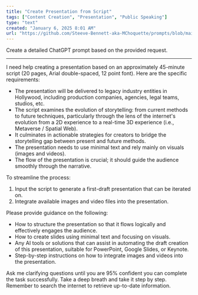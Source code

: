 ```yaml
---
title: "Create Presentation from Script"
tags: ["Content Creation", "Presentation", "Public Speaking"]
type: "text"
created: "January 6, 2025 8:01 AM"
url: "https://github.com/Steeve-Bennett-aka-MChoquette/prompts/blob/main/create_presentation_from_script.md"
---
```


Create a detailed ChatGPT prompt based on the provided request.

---

I need help creating a presentation based on an approximately 45-minute script (20 pages, Arial double-spaced, 12 point font). Here are the specific requirements:

- The presentation will be delivered to legacy industry entities in Hollywood, including production companies, agencies, legal teams, studios, etc.
- The script examines the evolution of storytelling: from current methods to future techniques, particularly through the lens of the internet's evolution from a 2D experience to a real-time 3D experience (i.e., Metaverse / Spatial Web).
- It culminates in actionable strategies for creators to bridge the storytelling gap between present and future methods.
- The presentation needs to use minimal text and rely mainly on visuals (images and videos).
- The flow of the presentation is crucial; it should guide the audience smoothly through the narrative.

To streamline the process:
1. Input the script to generate a first-draft presentation that can be iterated on.
2. Integrate available images and video files into the presentation.

Please provide guidance on the following:
- How to structure the presentation so that it flows logically and effectively engages the audience.
- How to create slides using minimal text and focusing on visuals.
- Any AI tools or solutions that can assist in automating the draft creation of this presentation, suitable for PowerPoint, Google Slides, or Keynote.
- Step-by-step instructions on how to integrate images and videos into the presentation.

Ask me clarifying questions until you are 95% confident you can complete the task successfully. Take a deep breath and take it step by step. Remember to search the internet to retrieve up-to-date information.